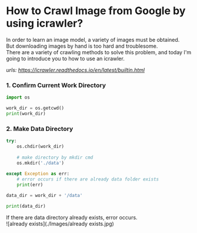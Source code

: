 # How to Crawl Image from Google by using icrawler?

In order to learn an image model, a variety of images must be obtained.  
But downloading images by hand is too hard and troublesome.  
There are a variety of crawling methods to solve this problem, and today I'm going to introduce you to how to use an icrawler.  

*urls: https://icrawler.readthedocs.io/en/latest/builtin.html*

### 1. Confirm Current Work Directory
```python
import os

work_dir = os.getcwd()
print(work_dir)
```

### 2. Make Data Directory
```python
try:
    os.chdir(work_dir)
    
    # make directory by mkdir cmd
    os.mkdir('./data')
    
except Exception as err:
    # error occurs if there are already data folder exists
    print(err)

data_dir = work_dir + '/data'

print(data_dir)
```
If there are data directory already exists, error occurs.  
![already exists](./Images/already exists.jpg)
